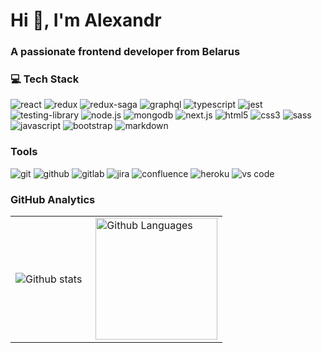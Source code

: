 <h1 align="left">
  Hi 👋, I'm Alexandr
</h1>
<h3 align="left">A passionate frontend developer from Belarus</h3>

<h3 align="left">💻 Tech Stack</h3>
<div align="left">
  <img alt="react" src="https://img.shields.io/badge/react-61DAFB.svg?&style=for-the-badge&logo=react&logoColor=fff" />
  <img alt="redux" src="https://img.shields.io/badge/redux-764ABC.svg?&style=for-the-badge&logo=redux&logoColor=fff" />
  <img alt="redux-saga" src="https://img.shields.io/badge/redux saga-939393.svg?&style=for-the-badge&logo=redux-saga&logoColor=fff" />
  <img alt="graphql" src="https://img.shields.io/badge/graphql-E10098.svg?&style=for-the-badge&logo=graphql&logoColor=fff" />
  <img alt="typescript" src="https://img.shields.io/badge/typescript-007ACC.svg?&style=for-the-badge&logo=typescript&logoColor=fff" />
  <img alt="jest" src="https://img.shields.io/badge/jest-C21325.svg?&style=for-the-badge&logo=jest&logoColor=fff" />
  <img alt="testing-library" src="https://img.shields.io/badge/rtl-D62B2A.svg?&style=for-the-badge&logo=testing-library&logoColor=fff" />
  <img alt="node.js" src="https://img.shields.io/badge/node.js-90C53F.svg?&style=for-the-badge&logo=node.js&logoColor=fff" />
  <img alt="mongodb" src="https://img.shields.io/badge/mongodb-26A944.svg?&style=for-the-badge&logo=mongodb&logoColor=fff" />
  <img alt="next.js" src="https://img.shields.io/badge/next.js-000.svg?&style=for-the-badge&logo=next.js&logoColor=fff" />
  <img alt="html5" src="https://img.shields.io/badge/html-E34F26.svg?&style=for-the-badge&logo=html5&logoColor=fff" />
  <img alt="css3" src="https://img.shields.io/badge/css-1572B6.svg?&style=for-the-badge&logo=css3&logoColor=fff" />
  <img alt="sass" src="https://img.shields.io/badge/sass-CF649A.svg?&style=for-the-badge&logo=sass&logoColor=fff" />
  <img alt="javascript" src="https://img.shields.io/badge/javascript-F7DF1E.svg?&style=for-the-badge&logo=javascript&logoColor=fff" />
  <img alt="bootstrap" src="https://img.shields.io/badge/bootstrap-7610F7.svg?&style=for-the-badge&logo=bootstrap&logoColor=fff" />
  <img alt="markdown" src="https://img.shields.io/badge/markdown-000.svg?&style=for-the-badge&logo=markdown&logoColor=fff" />
</div>

<h3 align="left">Tools</h3>
<div align="left">
  <img alt="git" src="https://img.shields.io/badge/git-F05033.svg?&style=for-the-badge&logo=git&logoColor=fff" />
  <img alt="github" src="https://img.shields.io/badge/github-000.svg?&style=for-the-badge&logo=github&logoColor=fff" />
  <img alt="gitlab" src="https://img.shields.io/badge/gitlab-380D75.svg?&style=for-the-badge&logo=gitlab&logoColor=fff" />
  <img alt="jira" src="https://img.shields.io/badge/jira-2D80FF.svg?&style=for-the-badge&logo=jira&logoColor=fff" />
  <img alt="confluence" src="https://img.shields.io/badge/confluence-1F4D7D.svg?&style=for-the-badge&logo=confluence&logoColor=fff" />
  <img alt="heroku" src="https://img.shields.io/badge/heroku-5920B1.svg?&style=for-the-badge&logo=heroku&logoColor=fff" />
  <img alt="vs code" src="https://img.shields.io/badge/vs code-007ACC.svg?&style=for-the-badge&logo=visual-studio-code&logoColor=fff" />
</div>

<h3 align="left">GitHub Analytics</h3>
<table>  
  <tr>    
    <td>      
      <img align="left" src="https://github-readme-streak-stats.herokuapp.com/?user=monstrikwho&theme=algolia" alt="Github stats" />    
    </td>    
    <td>      
      <img height="195px" align="right" alt="Github Languages" src="https://github-readme-stats-eight-theta.vercel.app/api/top-langs/?username=monstrikwho&theme=algolia&layout=compact" />    
    </td>  
  </tr>
</table>

